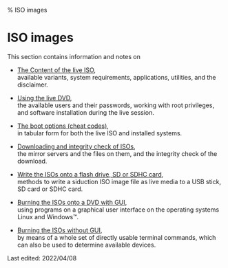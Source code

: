 % ISO images

# ISO images

This section contains information and notes on

+ [The Content of the live ISO](0201-cd-content_en.md#contents-of-the-live-iso),  
  available variants, system requirements, applications, utilities, and the disclaimer.

+ [Using the live DVD](0202-live-mode_en.md#how-to-use-the-live-dvd),  
  the available users and their passwords, working with root privileges, and software installation during the live session.

+ [The boot options (cheat codes)](0204-cheatcodes_en.md#boot-options-and-cheat-codes),  
  in tabular form for both the live ISO and installed systems.

+ [Downloading and integrity check of ISOs](0206-iso-dl_en.md#downloading-the-iso),  
  the mirror servers and the files on them, and the integrity check of the download.

+ [Write the ISOs onto a flash drive, SD or SDHC card](0207-iso-to-usb-sd_en.md#iso-to-usb-stick---memory-card),  
  methods to write a siduction ISO image file as live media to a USB stick, SD card or SDHC card.

+ [Burning the ISOs onto a DVD with GUI](0208-iso-to-dvd_en.md#burn-iso),  
  using programs on a graphical user interface on the operating systems Linux and Windows&#8482;.

+ [Burning the ISOs without GUI](0209-no-gui-burn_en.md#burn-live-dvd-without-gui),  
  by means of a whole set of directly usable terminal commands, which can also be used to determine available devices.

<div id="rev">Last edited: 2022/04/08</div>
